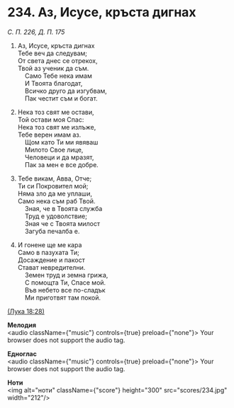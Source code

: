 # 234. Аз, Исусе, кръста  дигнах  

*С. П. 226, Д. П. 175*  

1. Аз, Исусе, кръста дигнах  
Тебе веч да следувам;  
От света днес се отрекох,  
Твой аз ученик да съм.  
    Само Тебе нека имам  
    И Твоята благодат,  
    Всичко друго да изгубвам,  
    Пак честит съм и богат.  

2. Нека тоз свят ме остави,  
Той остави моя Спас:  
Нека тоз свят ме излъже,  
Тебе верен имам аз.  
    Щом като Ти ми явяваш  
    Милото Свое лице,  
    Человеци и да мразят,  
    Пак за мен е все добре.  

3. Тебе викам, Авва, Отче;  
Ти си Покровител мой;  
Няма зло да ме уплаши,  
Само нека съм раб Твой.  
    Зная, че в Твоята служба  
    Труд е удоволствие;  
    Зная че с Твоята милост  
    Загуба печалба е.  

4. И гонене ще ме кара  
Само в пазухата Ти;  
Досаждение и пакост  
Стават невредителни.  
    Земен труд и земна грижа,  
    С помощта Ти, Спасе мой.  
    Във небето все по-сладък  
    Ми приготвят там покой.  

[(Лука 18:28)](http://biblia.bg/index.php?k=42&g=18&s=28)  

__Мелодия__  
<audio className={"music"} controls={true} preload={"none"}><source src="mp3/234.mp3" type="audio/mpeg"/>
Your browser does not support the audio tag.
</audio>  

__Едноглас__  
<audio className={"music"} controls={true} preload={"none"}><source src="transp/234.mp3" type="audio/mpeg"/>
Your browser does not support the audio tag.
</audio>  

__Ноти__  
<img alt="ноти" className={"score"} height="300" src="scores/234.jpg" width="212"/>
